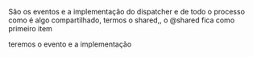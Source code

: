 São os eventos
e a implementação do dispatcher e de todo o processo
como é algo compartilhado, termos o shared,, o @shared fica como primeiro item

teremos o evento e a implementação